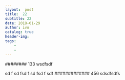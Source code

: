 ```yaml
---
layout:  post
title:  22
subtitle: 22 
date: 2018-01-29
author: ivo
catalog: true
header-img:
tags:
    - 
    - 
---
```

######## 133
wsdfsdf

sd
f
sd
fsd
f
sd
fsd
f
sdf
############# 456
sdsdfsdfs

